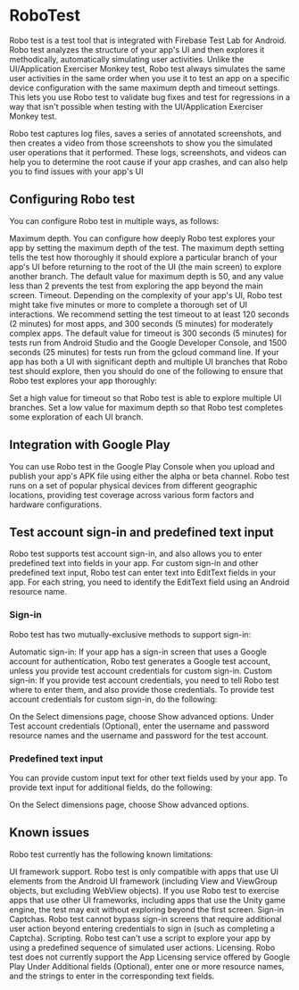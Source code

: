 # RoboTest


Robo test is a test tool that is integrated with Firebase Test Lab for Android. Robo test analyzes the structure of your app's UI and then explores it methodically, automatically simulating user activities. Unlike the UI/Application Exerciser Monkey test, Robo test always simulates the same user activities in the same order when you use it to test an app on a specific device configuration with the same maximum depth and timeout settings. This lets you use Robo test to validate bug fixes and test for regressions in a way that isn't possible when testing with the UI/Application Exerciser Monkey test.

Robo test captures log files, saves a series of annotated screenshots, and then creates a video from those screenshots to show you the simulated user operations that it performed. These logs, screenshots, and videos can help you to determine the root cause if your app crashes, and can also help you to find issues with your app's UI

## Configuring Robo test

You can configure Robo test in multiple ways, as follows:

Maximum depth. You can configure how deeply Robo test explores your app by setting the maximum depth of the test. The maximum depth setting tells the test how thoroughly it should explore a particular branch of your app's UI before returning to the root of the UI (the main screen) to explore another branch. The default value for maximum depth is 50, and any value less than 2 prevents the test from exploring the app beyond the main screen.
Timeout. Depending on the complexity of your app's UI, Robo test might take five minutes or more to complete a thorough set of UI interactions. We recommend setting the test timeout to at least 120 seconds (2 minutes) for most apps, and 300 seconds (5 minutes) for moderately complex apps. The default value for timeout is 300 seconds (5 minutes) for tests run from Android Studio and the Google Developer Console, and 1500 seconds (25 minutes) for tests run from the gcloud command line.
If your app has both a UI with significant depth and multiple UI branches that Robo test should explore, then you should do one of the following to ensure that Robo test explores your app thoroughly:

Set a high value for timeout so that Robo test is able to explore multiple UI branches.
Set a low value for maximum depth so that Robo test completes some exploration of each UI branch.

## Integration with Google Play

You can use Robo test in the Google Play Console when you upload and publish your app's APK file using either the alpha or beta channel. Robo test runs on a set of popular physical devices from different geographic locations, providing test coverage across various form factors and hardware configurations.

## Test account sign-in and predefined text input

Robo test supports test account sign-in, and also allows you to enter predefined text into fields in your app. For custom sign-in and other predefined text input, Robo test can enter text into EditText fields in your app. For each string, you need to identify the EditText field using an Android resource name.

### Sign-in

Robo test has two mutually-exclusive methods to support sign-in:

Automatic sign-in: If your app has a sign-in screen that uses a Google account for authentication, Robo test generates a Google test account, unless you provide test account credentials for custom sign-in.
Custom sign-in: If you provide test account credentials, you need to tell Robo test where to enter them, and also provide those credentials.
To provide test account credentials for custom sign-in, do the following:

On the Select dimensions page, choose Show advanced options.
Under Test account credentials (Optional), enter the username and password resource names and the username and password for the test account.

### Predefined text input

You can provide custom input text for other text fields used by your app. To provide text input for additional fields, do the following:

On the Select dimensions page, choose Show advanced options.

## Known issues

Robo test currently has the following known limitations:

UI framework support. Robo test is only compatible with apps that use UI elements from the Android UI framework (including View and ViewGroup objects, but excluding WebView objects). If you use Robo test to exercise apps that use other UI frameworks, including apps that use the Unity game engine, the test may exit without exploring beyond the first screen.
Sign-in Captchas. Robo test cannot bypass sign-in screens that require additional user action beyond entering credentials to sign in (such as completing a Captcha).
Scripting. Robo test can't use a script to explore your app by using a predefined sequence of simulated user actions.
Licensing. Robo test does not currently support the App Licensing service offered by Google Play
Under Additional fields (Optional), enter one or more resource names, and the strings to enter in the corresponding text fields.
